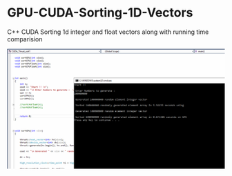 # GPU-CUDA-Sorting-1D-Vectors
C++ CUDA Sorting 1d integer and float vectors along with running time comparision


![Alt text](/thrust_cuda_sort2.png?raw=true "CUDA Sort Analysis (GPU vs CPU Running Time)")



